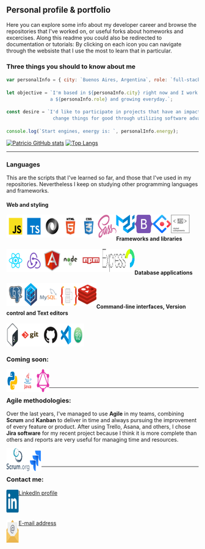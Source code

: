 ## Personal profile & portfolio

Here you can explore some info about my developer career and browse the repositories that I've worked on, or useful forks about homeworks and excercises.
Along this readme you could also be redirected to documentation or tutorials: By clicking on each icon you can navigate through the websiste that I use the most to learn that in particular.

<h3>Three things you should to know about me</h3>

```js
var personalInfo = { city: `Buenos Aires, Argentina`, role: `full-stack developer`, energy: `full`};

let objective = `I'm based in ${personaInfo.city} right now and I work remote full-time at Magnetico as
                a ${personaInfo.role} and growing everyday.`;

const desire = `I'd like to participate in projects that have an impact on the world, to
                 change things for good through utilizing software advantages.`;

console.log(`Start engines, energy is: `, personalInfo.energy);
```

[![Patricio GitHub stats](https://github-readme-stats.vercel.app/api?username=triciopa&count_private=true&show_icons=true&theme=slateorange)](https://github.com/anuraghazra/github-readme-stats) [![Top Langs](https://github-readme-stats.vercel.app/api/top-langs/?username=triciopa&layout=compact)](https://github.com/anuraghazra/github-readme-stats)

-----------------------------------------------
<h3>Languages</h3>
<p>This are the scripts that I've learned so far, and those that I've used in my repositories. Nevertheless I keep on studying other programming languages and frameworks.</p>

<h4>Web and styling</h4>
<a href="https://developer.mozilla.org/en-US/docs/Web/JavaScript"><img alt="Javascript" src="https://raw.githubusercontent.com/triciopa/triciopa/main/logos/languages/javascript.svg" align="left" height="60" width="48" ></a>
<a href="https://www.typescriptlang.org/"><img alt="Typescript" src="https://raw.githubusercontent.com/triciopa/triciopa/main/logos/languages/typescript.svg" align="left" height="60" width="48" ></a>
<a href="https://developer.mozilla.org/en-US/docs/Web/JavaScript/Reference/Global_Objects/JSON"><img alt="Javascript" src="https://raw.githubusercontent.com/triciopa/triciopa/main/logos/others/json.svg" align="left" height="60" width="48" ></a>
<a href="https://www.w3schools.com/html/default.asp"><img alt="HTML5" src="https://raw.githubusercontent.com/triciopa/triciopa/main/logos/others/html.svg" align="left" height="60" width="48" ></a>
<a href="https://css-tricks.com/"><img alt="CSS3" src="https://raw.githubusercontent.com/triciopa/triciopa/main/logos/others/css.svg" align="left" height="60" width="48" ></a>
<a href="https://sass-lang.com/"><img alt="SASS" src="https://raw.githubusercontent.com/triciopa/triciopa/main/logos/others/sass-1.svg" align="left" height="60" width="48" ></a>
<a href="https://mui.com/getting-started/usage/"><img alt="Material UI" src="https://raw.githubusercontent.com/triciopa/triciopa/main/logos/others/material-ui.svg" align="left" height="48" width="48" ></a>
<a href="https://getbootstrap.com/docs/5.1/getting-started/introduction/"><img alt="Bootstrap" src="https://raw.githubusercontent.com/triciopa/triciopa/main/logos/others/bootstrap.svg" align="left" height="48" width="48" ></a>
<a href="https://ant.design/components/overview/"><img alt="Ant Design" src="https://raw.githubusercontent.com/triciopa/triciopa/main/logos/others/ant-design.svg" align="left" height="48" width="48" ></a>
<a href="https://styled-components.com/docs"><img alt="Styled components" src="https://raw.githubusercontent.com/triciopa/triciopa/main/logos/others/styled-components-1.svg" align="left" height="48" width="48" ></a>
<br/><br/>

<h4>Frameworks and libraries</h4>
<a href="https://reactjs.org/docs/hello-world.html"><img alt="React" src="https://raw.githubusercontent.com/triciopa/triciopa/main/logos/frameworks/react.svg" align="left" height="60" width="48" ></a>
<a href="https://redux.js.org/tutorials/essentials/part-1-overview-concepts"><img alt="Redux" src="https://raw.githubusercontent.com/triciopa/triciopa/main/logos/frameworks/redux.svg" align="left" height="60" width="48" ></a>
<a href="https://angular.io/docs"><img alt="Angular" src="https://raw.githubusercontent.com/triciopa/triciopa/main/logos/frameworks/angular.svg" align="left" height="60" width="48" ></a>
<a href="https://nodejs.org/dist/latest-v14.x/docs/api/"><img alt="Node" src="https://raw.githubusercontent.com/triciopa/triciopa/main/logos/frameworks/nodejs.svg" align="left" height="60" width="48" ></a>
<a href="https://www.npmjs.com/"><img alt="NPM" src="https://raw.githubusercontent.com/triciopa/triciopa/main/logos/others/npm.svg" align="left" height="60" width="60" ></a>
<a href="https://expressjs.com/en/5x/api.html"><img alt="Express" src="https://raw.githubusercontent.com/triciopa/triciopa/main/logos/frameworks/expressjs2.svg"  align="left" height="60" width="60" ></a>
<a href="http://www.passportjs.org/docs/"><img alt="Passport" src="https://raw.githubusercontent.com/triciopa/triciopa/main/logos/frameworks/passportjs.svg"  align="left" height="60" width="24" ></a>
<br/><br/>

<h4>Database applications</h4>
<a href="https://www.postgresql.org/docs/13/index.html"><img alt="PostgreSQL" src="https://raw.githubusercontent.com/triciopa/triciopa/main/logos/databases/postgresql.svg" align="left" height="60" width="48" ></a>
<a href="https://sequelize.org/master/"><img alt="Sequelize" src="https://github.com/triciopa/triciopa/blob/main/logos/databases/sequelize.svg" align="left" height="60" width="32" ></a>
<a href="https://dev.mysql.com/doc/"><img alt="MySQL" src="https://raw.githubusercontent.com/triciopa/triciopa/main/logos/databases/mysql.svg" align="left" height="60" width="60" ></a>
<a href="https://typeorm.io/#/"><img alt="TypeORM" src="https://raw.githubusercontent.com/triciopa/triciopa/main/logos/databases/typeORM.svg" align="left" height="60" width="48" ></a>
<a href="https://redis.io/"><img alt="Redis" src="https://raw.githubusercontent.com/triciopa/triciopa/main/logos/databases/redis.svg" align="left" height="60" width="48" ></a>
<br/><br/>


<h4>Command-line interfaces, Version control and Text editors</h4>
<a href="https://devdocs.io/bash/" target="_blank"><img alt="Bash" src="https://raw.githubusercontent.com/triciopa/triciopa/main/logos/languages/bash.svg" align="left" height="60" width="32" ></a>
<a href="https://git-scm.com/docs/gittutorial" target="_blank"><img alt="Git" src="https://raw.githubusercontent.com/triciopa/triciopa/main/logos/others/git.svg" align="left" height="60" width="60" ></a>
<a href="https://docs.github.com/es" target="_blank"><img alt="GitHub" src="https://raw.githubusercontent.com/triciopa/triciopa/main/logos/cloud/github.svg" align="left" height="60" width="48"></a>
<a href="https://marketplace.visualstudio.com/" target="_blank"><img alt="VSCode" src="https://raw.githubusercontent.com/triciopa/triciopa/main/logos/editors/vscode.svg" align="left" height="60" width="32"></a>
<a href="https://flight-manual.atom.io/getting-started/sections/summary/" target="_blank"><img alt="Atom" src="https://raw.githubusercontent.com/triciopa/triciopa/main/logos/editors/atom.svg" align="left" height="60" width="32"></a>

<br/><br/>
-----------------------------------------------

<h3>Coming soon:</h3>

<a href="https://docs.python.org/3/"><img alt="Python" src="https://raw.githubusercontent.com/triciopa/triciopa/main/logos/languages/python.svg" align="left" height="60" width="32" ></a>
<a href="https://docs.oracle.com/en/java/"><img alt="Java" src="https://raw.githubusercontent.com/triciopa/triciopa/main/logos/languages/java.svg" align="left" height="60" width="48" ></a>
<a href="https://graphql.org/learn/"><img alt="GraphQL" src="https://raw.githubusercontent.com/triciopa/triciopa/main/logos/databases/graphql.svg" align="left" height="60" width="32" ></a>

<br/><br/>

-----------------------------------------------
<h3>Agile methodologies:</h3>
<p>Over the last years, I've managed to use <b>Agile</b> in my teams, combining <b>Scrum</b> and <b>Kanban</b> to deliver in time and always pursuing the improvement of every feature or product. After using Trello, Asana, and others, I chose <b>Jira software</b> for my recent project because I think it is more complete than others and reports are very useful for managing time and resources.</p>

<a href="https://www.scrum.org/resources/blog"><img alt="Scrum" src="https://raw.githubusercontent.com/triciopa/triciopa/main/logos/others/scrumorg-1.svg" align="left" height="60" width="60" ></a>
<a href="https://www.atlassian.com/es/software/jira"><img alt="Jira" src="https://raw.githubusercontent.com/triciopa/triciopa/main/logos/others/jira-1.svg" align="left" height="60" width="32" ></a>

<br/><br/>

-----------------------------------------------
<h3>Contact me:</h3>
<a href="https://www.linkedin.com/in/patricio-alejandro-gatti/"><img alt="LinkedIn" src="https://raw.githubusercontent.com/triciopa/triciopa/main/logos/others/linkedin-icon-2.svg" align="left" height="60" width="32" >LinkedIn profile</a>

<br/><br/>

<a href="mailto:contacto@patriciogatti.ar"><img alt="E-mail" src="https://raw.githubusercontent.com/triciopa/triciopa/main/logos/others/email.svg" align="left" height="60" width="32" >E-mail address</a>
